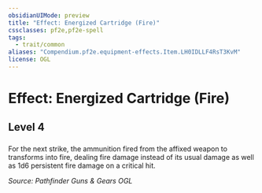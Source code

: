 ```yaml
---
obsidianUIMode: preview
title: "Effect: Energized Cartridge (Fire)"
cssclasses: pf2e,pf2e-spell
tags:
  - trait/common
aliases: "Compendium.pf2e.equipment-effects.Item.LH0IDLLF4RsT3KvM"
license: OGL
---
```

# Effect: Energized Cartridge (Fire)
## Level 4
### 






For the next strike, the ammunition fired from the affixed weapon to transforms into fire, dealing fire damage instead of its usual damage as well as 1d6 persistent fire damage on a critical hit.

*Source: Pathfinder Guns & Gears*
*OGL*